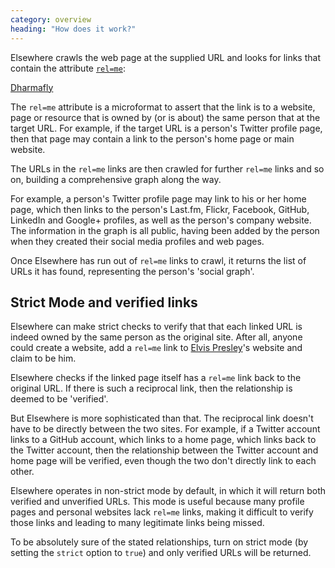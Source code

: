 ```yaml
---
category: overview
heading: "How does it work?"
---
```


Elsewhere crawls the web page at the supplied URL and looks for links that contain the attribute [`rel=me`][rel=me]:

  <a href="http://dharmafly.com" rel="me">Dharmafly</a>

The `rel=me` attribute is a microformat to assert that the link is to a website, page or resource that is owned by (or is about) the same person that at the target URL. For example, if the target URL is a person's Twitter profile page, then that page may contain a link to the person's home page or main website.

The URLs in the `rel=me` links are then crawled for further `rel=me` links and so on, building a comprehensive graph along the way.

For example, a person's Twitter profile page may link to his or her home page, which then links to the person's Last.fm, Flickr, Facebook, GitHub, LinkedIn and Google+ profiles, as well as the person's company website. The information in the graph is all public, having been added by the person when they created their social media profiles and web pages.

Once Elsewhere has run out of `rel=me` links to crawl, it returns the list of URLs it has found, representing the person's 'social graph'.


## Strict Mode and verified links

Elsewhere can make strict checks to verify that that each linked URL is indeed owned by the same person as the original site. After all, anyone could create a website, add a `rel=me` link to [Elvis Presley][elvis]'s website and claim to be him.

Elsewhere checks if the linked page itself has a `rel=me` link back to the original URL. If there is such a reciprocal link, then the relationship is deemed to be 'verified'.

But Elsewhere is more sophisticated than that. The reciprocal link doesn't have to be directly between the two sites. For example, if a Twitter account links to a GitHub account, which links to a home page, which links back to the Twitter account, then the relationship between the Twitter account and home page will be verified, even though the two don't directly link to each other.

Elsewhere operates in non-strict mode by default, in which it will return both verified and unverified URLs. This mode is useful because many profile pages and personal websites lack `rel=me` links, making it difficult to verify those links and leading to many legitimate links being missed.

To be absolutely sure of the stated relationships, turn on strict mode (by setting the `strict` option to `true`) and only verified URLs will be returned.


[rel=me]: http://microformats.org/wiki/rel-me
[elvis]: http://www.elvis.com